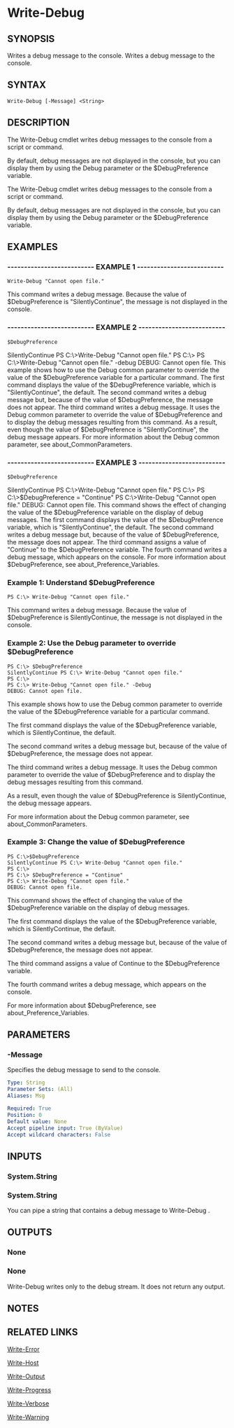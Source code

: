 ﻿---
external help file: NLogModule-help.xml
online version: http://go.microsoft.com/fwlink/?LinkId=821874
schema: 2.0.0
---

# Write-Debug

## SYNOPSIS
Writes a debug message to the console.
Writes a debug message to the console.

## SYNTAX

```
Write-Debug [-Message] <String>
```

## DESCRIPTION
The Write-Debug cmdlet writes debug messages to the console from a script or command.

By default, debug messages are not displayed in the console, but you can display them by using the Debug parameter or the $DebugPreference variable.

The Write-Debug cmdlet writes debug messages to the console from a script or command.

By default, debug messages are not displayed in the console, but you can display them by using the Debug parameter or the $DebugPreference variable.

## EXAMPLES

### -------------------------- EXAMPLE 1 --------------------------
```
Write-Debug "Cannot open file."
```

This command writes a debug message.
Because the value of $DebugPreference is "SilentlyContinue", the message is not displayed in the console.

### -------------------------- EXAMPLE 2 --------------------------
```
$DebugPreference
```

SilentlyContinue
PS C:\\\>Write-Debug "Cannot open file."
PS C:\\\>
PS C:\\\>Write-Debug "Cannot open file." -debug
DEBUG: Cannot open file.
This example shows how to use the Debug common parameter to override the value of the $DebugPreference variable for a particular command.
The first command displays the value of the $DebugPreference variable, which is "SilentlyContinue", the default.
The second command writes a debug message but, because of the value of $DebugPreference, the message does not appear.
The third command writes a debug message.
It uses the Debug common parameter to override the value of $DebugPreference and to display the debug messages resulting from this command.
As a result, even though the value of $DebugPreference is "SilentlyContinue", the debug message appears.
For more information about the Debug common parameter, see about_CommonParameters.

### -------------------------- EXAMPLE 3 --------------------------
```
$DebugPreference
```

SilentlyContinue
PS C:\\\>Write-Debug "Cannot open file."
PS C:\\\>
PS C:\\\>$DebugPreference = "Continue"
PS C:\\\>Write-Debug "Cannot open file."
DEBUG: Cannot open file.
This command shows the effect of changing the value of the $DebugPreference variable on the display of debug messages.
The first command displays the value of the $DebugPreference variable, which is "SilentlyContinue", the default.
The second command writes a debug message but, because of the value of $DebugPreference, the message does not appear.
The third command assigns a value of "Continue" to the $DebugPreference variable.
The fourth command writes a debug message, which appears on the console.
For more information about $DebugPreference, see about_Preference_Variables.

### Example 1: Understand $DebugPreference
```
PS C:\> Write-Debug "Cannot open file."
```

This command writes a debug message.
Because the value of $DebugPreference is SilentlyContinue, the message is not displayed in the console.

### Example 2: Use the Debug parameter to override $DebugPreference
```
PS C:\> $DebugPreference
SilentlyContinue PS C:\> Write-Debug "Cannot open file."
PS C:\>
PS C:\> Write-Debug "Cannot open file." -Debug
DEBUG: Cannot open file.
```

This example shows how to use the Debug common parameter to override the value of the $DebugPreference variable for a particular command.

The first command displays the value of the $DebugPreference variable, which is SilentlyContinue, the default.

The second command writes a debug message but, because of the value of $DebugPreference, the message does not appear.

The third command writes a debug message.
It uses the Debug common parameter to override the value of $DebugPreference and to display the debug messages resulting from this command.

As a result, even though the value of $DebugPreference is SilentlyContinue, the debug message appears.

For more information about the Debug common parameter, see about_CommonParameters.

### Example 3: Change the value of $DebugPreference
```
PS C:\>$DebugPreference
SilentlyContinue PS C:\> Write-Debug "Cannot open file." 
PS C:\>
PS C:\> $DebugPreference = "Continue"
PS C:\> Write-Debug "Cannot open file."
DEBUG: Cannot open file.
```

This command shows the effect of changing the value of the $DebugPreference variable on the display of debug messages.

The first command displays the value of the $DebugPreference variable, which is SilentlyContinue, the default.

The second command writes a debug message but, because of the value of $DebugPreference, the message does not appear.

The third command assigns a value of Continue to the $DebugPreference variable.

The fourth command writes a debug message, which appears on the console.

For more information about $DebugPreference, see about_Preference_Variables.

## PARAMETERS

### -Message
Specifies the debug message to send to the console.

```yaml
Type: String
Parameter Sets: (All)
Aliases: Msg

Required: True
Position: 0
Default value: None
Accept pipeline input: True (ByValue)
Accept wildcard characters: False
```

## INPUTS

### System.String

### System.String
You can pipe a string that contains a debug message to Write-Debug .

## OUTPUTS

### None

### None
Write-Debug writes only to the debug stream.
It does not return any output.

## NOTES

## RELATED LINKS

[Write-Error]()

[Write-Host]()

[Write-Output]()

[Write-Progress]()

[Write-Verbose]()

[Write-Warning]()

